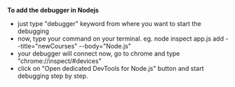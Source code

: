 **To add the debugger in Nodejs**
- just type "debugger" keyword from where you want to start the debugging
- now, type your command on your terminal. eg. node inspect app.js add --title="newCourses" --body="Node.js"
- your debugger will connect now, go to chrome and type "chrome://inspect/#devices"
- click on "Open dedicated DevTools for Node.js" button and start debugging step by step.